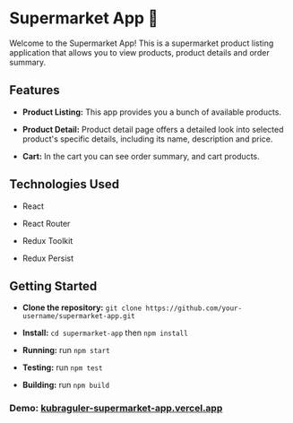 # Supermarket App 🛒

Welcome to the Supermarket App! This is a supermarket product listing application that allows you to view products, product details and order summary.

## Features

- **Product Listing:** This app provides you a bunch of available products.

- **Product Detail:** Product detail page offers a detailed look into selected product's specific details, including its name, description and price.

- **Cart:** In the cart you can see order summary, and cart products.

## Technologies Used

- React

- React Router

- Redux Toolkit

- Redux Persist

## Getting Started

- **Clone the repository:** `git clone https://github.com/your-username/supermarket-app.git`

- **Install:** `cd supermarket-app` then `npm install`

- **Running:** run `npm start`

- **Testing:** run `npm test`

- **Building:** run `npm build`

### Demo: [kubraguler-supermarket-app.vercel.app](https://supermarket-app-kubraguler.vercel.app/)
